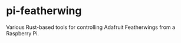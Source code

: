 # pi-featherwing
Various Rust-based tools for controlling Adafruit Featherwings from a Raspberry Pi.
